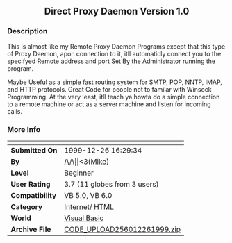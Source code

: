 ﻿<div align="center">

## Direct Proxy Daemon Version 1\.0


</div>

### Description

This is almost like my Remote Proxy Daemon Programs except that this type of Proxy Daemon, apon connection to it, itll automaticly connect you to the specifyed Remote address and port Set By the Administrator running the program.

Maybe Useful as a simple fast routing system for SMTP, POP, NNTP, IMAP, and HTTP protocols. Great Code for people not to familar with Winsock Programming. At the very least, itll teach ya howta do a simple connection to a remote machine or act as a server machine and listen for incoming calls.
 
### More Info
 


<span>             |<span>
---                |---
**Submitted On**   |1999-12-26 16:29:34
**By**             |[/\\/\\\|\|\<3\(Mike\)](https://github.com/Planet-Source-Code/PSCIndex/blob/master/ByAuthor/3-mike.md)
**Level**          |Beginner
**User Rating**    |3.7 (11 globes from 3 users)
**Compatibility**  |VB 5\.0, VB 6\.0
**Category**       |[Internet/ HTML](https://github.com/Planet-Source-Code/PSCIndex/blob/master/ByCategory/internet-html__1-34.md)
**World**          |[Visual Basic](https://github.com/Planet-Source-Code/PSCIndex/blob/master/ByWorld/visual-basic.md)
**Archive File**   |[CODE\_UPLOAD256012261999\.zip](https://github.com/Planet-Source-Code/3-mike-direct-proxy-daemon-version-1-0__1-5147/archive/master.zip)








